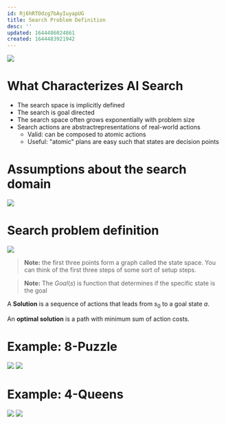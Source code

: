 ```yaml
---
id: Rj6hRTOdzg7bAyIuyapUG
title: Search Problem Definition
desc: ''
updated: 1644486024861
created: 1644483921942
---
```

![](/assets/images/2022-02-10-10-09-13.png)

# What Characterizes AI Search
- The search space is implicitly defined
- The search is goal directed
- The search space often grows exponentially with problem size
- Search actions are abstractrepresentations of real-world actions
  - Valid: can be composed to atomic actions 
  - Useful: "atomic" plans are easy such that states are decision points

# Assumptions about the search domain
![](/assets/images/2022-02-10-10-17-36.png)

# Search problem definition
![](/assets/images/2022-02-10-10-19-36.png)
>**Note:** the first three points form a graph called the state space. You can think of the first three steps of some sort of setup steps.

>**Note:** The $Goal(s)$ is function that determines if the specific state is the goal

A **Solution** is a sequence of actions that leads from $s_0$ to a goal state $a$.

An **optimal solution** is a path with minimum sum of action costs.
# Example: 8-Puzzle
![](/assets/images/2022-02-10-10-29-55.png)
![](/assets/images/2022-02-10-10-30-07.png)

# Example: 4-Queens
![](/assets/images/2022-02-10-10-40-23.png)
![](/assets/images/2022-02-10-10-34-48.png)



